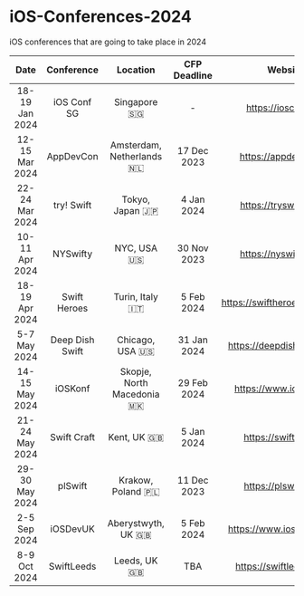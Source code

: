 # iOS-Conferences-2024
iOS conferences that are going to take place in 2024

| Date | Conference | Location | CFP Deadline | Website |
| :--: | :--: | :--: | :--: | :--: | 
| 18-19 Jan 2024 | iOS Conf SG | Singapore 🇸🇬 | - | https://iosconf.sg/ |
| 12-15 Mar 2024 | AppDevCon | Amsterdam, Netherlands 🇳🇱 | 17 Dec 2023 | https://appdevcon.nl/ |  
| 22-24 Mar 2024 | try! Swift | Tokyo, Japan 🇯🇵 | 4 Jan 2024 | https://tryswift.jp/_en |
| 10-11 Apr 2024 | NYSwifty | NYC, USA 🇺🇸 | 30 Nov 2023 | https://nyswifty.com/ |
| 18-19 Apr 2024 | Swift Heroes | Turin, Italy 🇮🇹 | 5 Feb 2024 | https://swiftheroes.com/2024 |
| 5-7 May 2024 | Deep Dish Swift | Chicago, USA 🇺🇸 | 31 Jan 2024 | https://deepdishswift.com/ |
| 14-15 May 2024 | iOSKonf | Skopje, North Macedonia 🇲🇰 | 29 Feb 2024 | https://www.ioskonf.mk |  
| 21-24 May 2024 | Swift Craft | Kent, UK 🇬🇧 | 5 Jan 2024 | https://swiftcraft.uk |  
| 29-30 May 2024 | plSwift | Krakow, Poland 🇵🇱 | 11 Dec 2023 | https://plswift.com/ |
| 2-5 Sep 2024 | iOSDevUK | Aberystwyth, UK 🇬🇧 | 5 Feb 2024 | https://www.iosdevuk.com |
| 8-9 Oct 2024 | SwiftLeeds | Leeds, UK 🇬🇧 | TBA | https://swiftleeds.co.uk |
